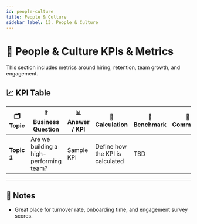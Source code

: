 ```yaml
---
id: people-culture
title: People & Culture
sidebar_label: 13. People & Culture
---
```


# 👥 People & Culture KPIs & Metrics

This section includes metrics around hiring, retention, team growth, and engagement.

## 📈 KPI Table

| 🗂️ Topic    | ❓ Business Question                    | 📊 Answer / KPI | 🧮 Calculation                   | 🎯 Benchmark | 💬 Comments |
| ----------- | --------------------------------------- | --------------- | -------------------------------- | ------------ | ----------- |
| **Topic 1** | Are we building a high-performing team? | Sample KPI      | Define how the KPI is calculated | TBD          |             |

---

## 📝 Notes

- Great place for turnover rate, onboarding time, and engagement survey scores.
